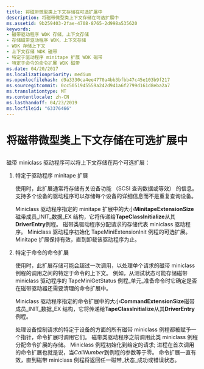 ```yaml
---
title: 将磁带微型类上下文存储在可选扩展中
description: 将磁带微型类上下文存储在可选扩展中
ms.assetid: 9b259403-2fae-4708-8765-2d998a535620
keywords:
- 磁带驱动程序 WDK 存储，上下文存储
- 存储磁带驱动程序 WDK，上下文存储
- WDK 存储上下文
- 上下文存储 WDK 磁带
- 特定于驱动程序 minitape 扩展 WDK 磁带
- 特定于命令的命令扩展 WDK 磁带
ms.date: 04/20/2017
ms.localizationpriority: medium
ms.openlocfilehash: d9a3330ca4ee4770a4bb3bfbb47c45e103b9f217
ms.sourcegitcommit: 0cc5051945559a242d941a6f2799d161d8eba2a7
ms.translationtype: MT
ms.contentlocale: zh-CN
ms.lasthandoff: 04/23/2019
ms.locfileid: "63376466"
---
```

# <a name="storing-tape-miniclass-context-in-optional-extensions"></a>将磁带微型类上下文存储在可选扩展中


## <span id="ddk_storing_tape_miniclass_context_in_optional_extensions_kg"></span><span id="DDK_STORING_TAPE_MINICLASS_CONTEXT_IN_OPTIONAL_EXTENSIONS_KG"></span>


磁带 miniclass 驱动程序可以将上下文存储在两个可选扩展：

1.  特定于驱动程序 minitape 扩展

    使用时，此扩展通常将存储有关设备功能 （SCSI 查询数据或等效） 的信息。 支持多个设备的驱动程序可以存储每个设备的详细信息而不是重复查询设备。

    Miniclass 驱动程序指定的 minitape 扩展中的大小**MinitapeExtensionSize**磁带成员\_INIT\_数据\_EX 结构，它将传递给**TapeClassInitialize**从其**DriverEntry**例程。 磁带类驱动程序分配请求的存储代表 miniclass 驱动程序。 Miniclass 驱动程序初始化 TapeMiniExtensionInit 例程的可选扩展。 Minitape 扩展保持有效，直到卸载该驱动程序为止。

2.  特定于命令的命令扩展

    使用时，此扩展存储可能会超过一次调用，以处理单个请求的磁带 miniclass 例程的调用之间的特定于命令的上下文。 例如，从测试状态可能存储磁带 miniclass 驱动程序的 TapeMiniGetStatus 例程\_单元\_准备命令时它确定是否在磁带驱动器还需要清理的命令扩展中。

    Miniclass 驱动程序指定的命令扩展中的大小**CommandExtensionSize**磁带成员\_INIT\_数据\_EX 结构，它将传递给**TapeClassInitialize**从其**DriverEntry**例程。

    处理设备控制请求的特定于设备的方面的所有磁带 miniclass 例程都被赋予一个指针，命令扩展时调用它们。 磁带类驱动程序之前调用此类 miniclass 例程分配命令扩展的存储。 Miniclass 例程初始化到给定的请求; 进程在首次调用的命令扩展也就是说，当*CallNumber*到例程的参数等于零。 命令扩展一直有效，直到磁带 miniclass 例程将返回任一磁带\_状态\_成功或错误状态。

 

 




